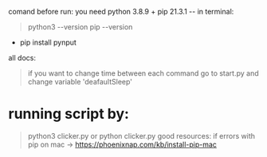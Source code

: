 comand before run: 
you need python 3.8.9 + pip 21.3.1
-- in terminal:
>python3 --version
>pip --version

* pip install pynput 

all docs:


>if you want to change time between each command go to start.py and change variable 'deafaultSleep'
# running script by: 
>python3 clicker.py 
or 
>python clicker.py
good resources:
if errors with pip on mac
-> https://phoenixnap.com/kb/install-pip-mac
